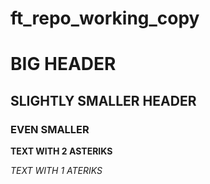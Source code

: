# ft_repo_working_copy

# BIG HEADER
## SLIGHTLY SMALLER HEADER
### EVEN SMALLER

**TEXT WITH 2 ASTERIKS**

*TEXT WITH 1 ATERIKS*
